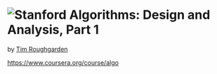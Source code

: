 ![Stanford](https://coursera-university-assets.s3.amazonaws.com/21/9a0294e2bf773901afbfcb5ef47d97/Stanford_Coursera-200x48_RedText_BG.png)
Algorithms: Design and Analysis, Part 1
=================

by [Tim Roughgarden](https://www.coursera.org/instructor/~214)

https://www.coursera.org/course/algo
